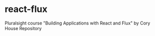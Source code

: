 # react-flux
Pluralsight course "Building Applications with React and Flux" by Cory House Repository
